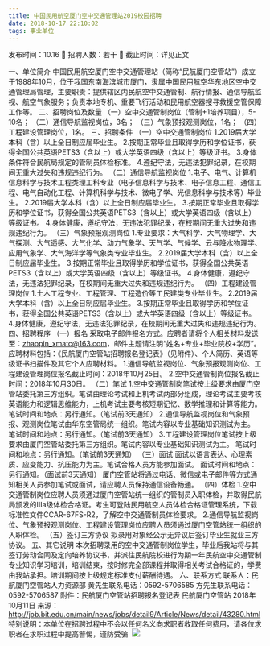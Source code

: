 ```yaml
---
title: 中国民用航空厦门空中交通管理站2019校园招聘
date: 2018-10-17 22:10:02
tags: 事业单位
---
```

发布时间：10.16   🌟   招聘人数：若干   🌈   截止时间：详见正文
<!-- more -->

一、单位简介
中国民用航空厦门空中交通管理站（简称“民航厦门空管站”）成立于1988年10月，位于我国东南海滨城市厦门，隶属中国民用航空华东地区空中交通管理局管理，主要职责：提供辖区内民航空中交通管制、航行情报、通信导航监视、航空气象服务；负责本地专机、重要飞行活动和民用航空器搜寻救援空管保障工作等。
二、招聘岗位及数量
（一）空中交通管制岗位（管制+1培养项目），5-10名；
（二）通信导航监视岗位，3名；
（三）气象预报观测岗位，1名；
（四）工程建设管理岗位，1名。
三、招聘条件
（一）空中交通管制岗位
1.2019届大学本科（含）以上全日制应届毕业生。
2.按期正常毕业且取得学历和学位证书，获得全国公共英语PETS3（含以上）或大学英语四级（含以上）等级证书。
3.身体条件符合民航局规定的管制员体检标准。
4.遵纪守法，无违法犯罪纪录，在校期间无重大过失和违规违纪行为。
（二）通信导航监视岗位
1.电子、电气、计算机信息科学与技术工程类理工科专业（电子信息科学与技术、电子信息工程、通信工程、电气自动化工程、计算机科学与技术、微电子学、光信息科学与技术等）毕业生。
2.2019届大学本科（含）以上全日制应届毕业生。
3.按期正常毕业且取得学历和学位证书，获得全国公共英语PETS3（含以上）或大学英语四级（含以上）等级证书。
4.身体健康，遵纪守法，无违法犯罪纪录，在校期间无重大过失和违规违纪行为。
（三）气象预报观测岗位
1.专业要求：大气科学、大气物理学、大气探测、大气遥感、大气化学、动力气象学、天气学、气候学、云与降水物理学、应用气象学、大气海洋学等气象类专业毕业生。
2.2019届大学本科（含）以上全日制应届毕业生。
3.按期正常毕业且取得学历和学位证书，获得全国公共英语PETS3（含以上）或大学英语四级（含以上）等级证书。
4.身体健康，遵纪守法，无违法犯罪纪录，在校期间无重大过失和违规违纪行为。
（四）工程建设管理岗位
1.土木工程专业、工程管理、工程造价等工民建类专业毕业生。
2.2019届大学本科（含）以上全日制应届毕业生。
3.按期正常毕业且取得学历和学位证书，获得全国公共英语PETS3（含以上）或大学英语四级（含以上）等级证书。
4.身体健康，遵纪守法，无违法犯罪纪录，在校期间无重大过失和违规违纪行为。
四、招聘程序
（一）报名
采取电子邮件报名方式。应聘者请将个人相关材料发送至：zhaopin_xmatc@163.com，邮件主题请注明“姓名+专业+毕业院校+学历”。应聘材料包括：《民航厦门空管站招聘报名登记表》（见附件）、个人简历、英语等级证书扫描件及其它个人应聘材料。
1.通信导航监视岗位、气象预报观测岗位、工程建设管理岗位报名截止时间：2018年10月25日。
2.空中交通管制岗位报名截止时间：2018年10月30日。
（二）笔试
1.空中交通管制岗笔试按上级要求由厦门空管站委托第三方组织。笔试由理论考试和上机考试两部分组成，理论考试主要考核英语能力和逻辑思维能力，上机考试主要考核短期记忆、数学推理和计算等能力。
笔试时间和地点：另行通知。（笔试前3天通知）
2.通信导航监视岗位和气象预报、观测岗位笔试由华东空管局统一组织。笔试内容以专业基础知识测试为主。
笔试时间和地点：另行通知。（笔试前3天通知）
3.工程建设管理岗位笔试按上级要求由厦门空管站委托第三方组织。笔试内容以专业基础知识测试为主。
笔试时间和地点：另行通知。（笔试前3天通知）
（三）面试
面试以语言表达、心理素质、应变能力、抗压能力为主。笔试合格人员方能参加面试。
面试时间和地点：另行通知。（面试前3天通知）
厦门空管站将通过电话、微信或电子邮件等方式通知相关人员参加笔试或面试，请应聘人员保持通信设备畅通。
（四）体检
1.空中交通管制岗位应聘人员须通过厦门空管站统一组织的管制员入职体检，并取得民航局颁发的Ⅲa级体检合格证。考生可登陆民用航空人员体检合格证管理系统，下载标准性文件CCAR-67FS-R2，了解空中交通管制员体检要求。
2.通信导航监视岗位、气象预报观测岗位、工程建设管理岗位应聘人员须通过厦门空管站统一组织的入职体检。
（五）签订三方协议
拟录用对象经公示无异议后签订毕业生就业三方协议。
五、其它说明
本次招聘录用的空中交通管制岗位学生，毕业后我站将与其签订劳动合同及定向培养协议书，并派往民航院校进行为期一年民航空中交通管制专业知识学习培训，培训结束，按时修完全部课程并取得相关考试合格证的，学费由我站承担。培训期间按上级规定标准支付薪酬待遇。
六、联系方式
联系人：民航厦门空管站人力资源部
黄先生联系电话：0592-5706585
方先生联系电话：0592-5706587
附件：民航厦门空管站招聘报名登记表
民航厦门空管站
2018年10月11日
来源：
http://job.bit.edu.cn/main/news/jobs/detail9/Article/News/detail/43280.html
特别说明：本单位在招聘过程中不会以任何名义向求职者收取任何费用，请各位求职者在求职过程中提高警惕，谨防受骗
 ![](https://cdn.weiweiblog.cn/20181015134814.png)